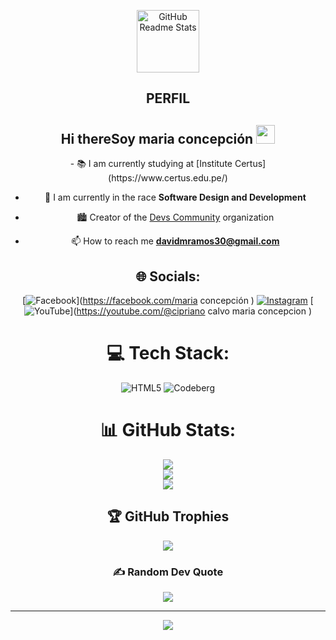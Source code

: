 <p align="center">
 <img width="100px" src="https://res.cloudinary.com/anuraghazra/image/upload/v1594908242/logo_ccswme.svg" align="center" alt="GitHub Readme Stats" />
 <h2 align="center">PERFIL</h2>
 <div align="center">
<h2> Hi thereSoy maria concepción 
 <img src="https://github.com/abdoachhoubi/abdoachhoubi/blob/main/gifs/Hi.gif" width="30"></h2>
<!-- BREVE DESCRIPCION -->
- 📚 I am currently studying at [Institute Certus](https://www.certus.edu.pe/)

- 🌱 I am currently in the race **Software Design and Development**

- 🏙 Creator of the [Devs Community](https://github.com/Devs-Com) organization

- 📫 How to reach me **davidmramos30@gmail.com**


## 🌐 Socials:
[![Facebook](https://img.shields.io/badge/Facebook-%231877F2.svg?logo=Facebook&logoColor=white)](https://facebook.com/maria concepción ) [![Instagram](https://img.shields.io/badge/Instagram-%23E4405F.svg?logo=Instagram&logoColor=white)](https://instagram.com/Estrelladel680) [![YouTube](https://img.shields.io/badge/YouTube-%23FF0000.svg?logo=YouTube&logoColor=white)](https://youtube.com/@cipriano calvo maria concepcion ) 

# 💻 Tech Stack:
![HTML5](https://img.shields.io/badge/html5-%23E34F26.svg?style=for-the-badge&logo=html5&logoColor=white) ![Codeberg](https://img.shields.io/badge/Codeberg-2185D0?style=for-the-badge&logo=Codeberg&logoColor=white)
# 📊 GitHub Stats:
![](https://github-readme-stats.vercel.app/api?username=Mariaconcepcion444&theme=gruvbox_light&hide_border=false&include_all_commits=false&count_private=false)<br/>
![](https://github-readme-streak-stats.herokuapp.com/?user=Mariaconcepcion444&theme=gruvbox_light&hide_border=false)<br/>
![](https://github-readme-stats.vercel.app/api/top-langs/?username=Mariaconcepcion444&theme=gruvbox_light&hide_border=false&include_all_commits=false&count_private=false&layout=compact)

## 🏆 GitHub Trophies
![](https://github-profile-trophy.vercel.app/?username=Mariaconcepcion444&theme=radical&no-frame=false&no-bg=true&margin-w=4)

### ✍️ Random Dev Quote
![](https://quotes-github-readme.vercel.app/api?type=horizontal&theme=radical)

---
[![](https://visitcount.itsvg.in/api?id=Mariaconcepcion444&icon=0&color=0)](https://visitcount.itsvg.in)

<!-- Proudly created with GPRM ( https://gprm.itsvg.in ) -->



